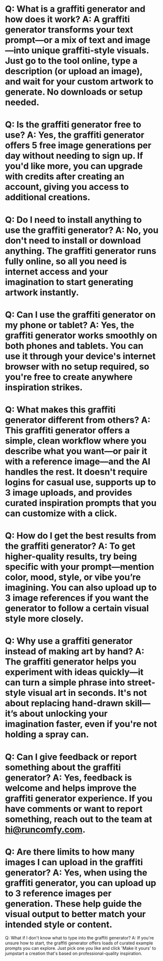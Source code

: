 Q:
What is a graffiti generator and how does it work?
A:
A graffiti generator transforms your text prompt—or a mix of text and image—into unique graffiti-style visuals. Just go to the tool online, type a description (or upload an image), and wait for your custom artwork to generate. No downloads or setup needed.
===
Q:
Is the graffiti generator free to use?
A:
Yes, the graffiti generator offers 5 free image generations per day without needing to sign up. If you'd like more, you can upgrade with credits after creating an account, giving you access to additional creations.
===
Q:
Do I need to install anything to use the graffiti generator?
A:
No, you don't need to install or download anything. The graffiti generator runs fully online, so all you need is internet access and your imagination to start generating artwork instantly.
===
Q:
Can I use the graffiti generator on my phone or tablet?
A:
Yes, the graffiti generator works smoothly on both phones and tablets. You can use it through your device's internet browser with no setup required, so you're free to create anywhere inspiration strikes.
===
Q:
What makes this graffiti generator different from others?
A:
This graffiti generator offers a simple, clean workflow where you describe what you want—or pair it with a reference image—and the AI handles the rest. It doesn't require logins for casual use, supports up to 3 image uploads, and provides curated inspiration prompts that you can customize with a click.
===
Q:
How do I get the best results from the graffiti generator?
A:
To get higher-quality results, try being specific with your prompt—mention color, mood, style, or vibe you’re imagining. You can also upload up to 3 image references if you want the generator to follow a certain visual style more closely.
===
Q:
Why use a graffiti generator instead of making art by hand?
A:
The graffiti generator helps you experiment with ideas quickly—it can turn a simple phrase into street-style visual art in seconds. It's not about replacing hand-drawn skill—it’s about unlocking your imagination faster, even if you're not holding a spray can.
===
Q:
Can I give feedback or report something about the graffiti generator?
A:
Yes, feedback is welcome and helps improve the graffiti generator experience. If you have comments or want to report something, reach out to the team at hi@runcomfy.com.
===
Q:
Are there limits to how many images I can upload in the graffiti generator?
A:
Yes, when using the graffiti generator, you can upload up to 3 reference images per generation. These help guide the visual output to better match your intended style or content.
===
Q:
What if I don't know what to type into the graffiti generator?
A:
If you're unsure how to start, the graffiti generator offers loads of curated example prompts you can explore. Just pick one you like and click 'Make it yours' to jumpstart a creation that's based on professional-quality inspiration.
